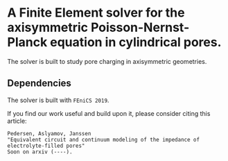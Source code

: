 # A Finite Element solver for the axisymmetric Poisson-Nernst-Planck equation in cylindrical pores.
The solver is built to study pore charging in axisymmetric geometries.

## Dependencies
The solver is built with `FEniCS 2019`.


If you find our work useful and build upon it, please consider citing this article:

```
Pedersen, Aslyamov, Janssen
"Equivalent circuit and continuum modeling of the impedance of electrolyte-filled pores"
Soon on arxiv (----).
```

